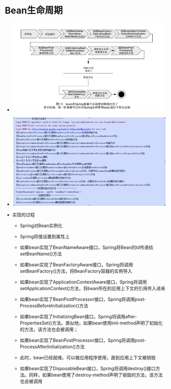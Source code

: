 # Bean生命周期

* ![](/bean/1.png)
* ![](/bean/2.png)
* 实现的过程

  * Spring对Bean实例化

  * Spring将值设置到属性上

  * 如果bean实现了BeanNameAware接口，Spring将Bean的Id传递给setBeanName\(\)方法

  * 如果bean实现了BeanFactoryAware接口，Spring将调用setBeanFactory\(\)方法，将BeanFactory容器的实例导入
  * 如果bean实现了ApplicationContextAware接口，Spring将调用setApplicationContext\(\)方法，将bean所在的应用上下文的引用传入进来
  * 如果bean实现了BeanPostProcessor接口，Spring将调用post-ProcessBeforeInitialization\(\)方法
  * 如果bean实现了InitializingBean接口，Spring将调用after-PropertiesSet\(\)方法。类似地，如果bean使用init-method声明了初始化的方法，该方法也会被调用；
  * 如果bean实现了BeanPostProcessor接口，Spring将调用post-ProcessAfterInitialization\(\)方法
  * 此时，bean已经就绪，可以被应用程序使用，直到应用上下文被销毁
  * 如果bean实现了DisposableBean接口，Spring将调用destroy\(\)接口方法。同样，如果bean使用了destroy-method声明了销毁的方法，该方法也会被调用



